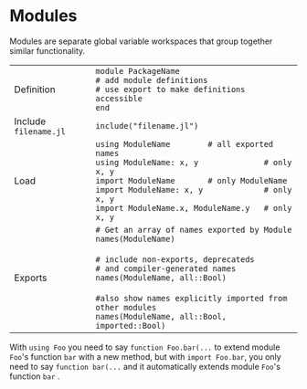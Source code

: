 
#  Modules
Modules are separate global variable workspaces that group together similar functionality.

|                       |                                                      |
| --------------------- | ---------------------------------------------------- |
| Definition            | `module PackageName`<br>`# add module definitions`<br>`# use export to make definitions accessible`<br>`end` |
| Include `filename.jl` | `include("filename.jl")`                             |
| Load                  | `using ModuleName        # all exported names`<br>`using ModuleName: x, y              # only x, y`<br>`import ModuleName       # only ModuleName`<br>`import ModuleName: x, y             # only x, y`<br>`import ModuleName.x, ModuleName.y   # only x, y` |
| Exports               | `# Get an array of names exported by Module`<br>`names(ModuleName)`<br><br>`# include non-exports, deprecateds`<br>`# and compiler-generated names`<br>`names(ModuleName, all::Bool)`<br><br>`#also show names explicitly imported from other modules`<br>`names(ModuleName, all::Bool, imported::Bool)` |

With `using Foo` you need to say `function Foo.bar(...` to extend module `Foo`'s
function `bar` with a new method, but with `import Foo.bar`, you only need to say
`function bar(...` and it automatically extends module `Foo`'s function `bar` .
